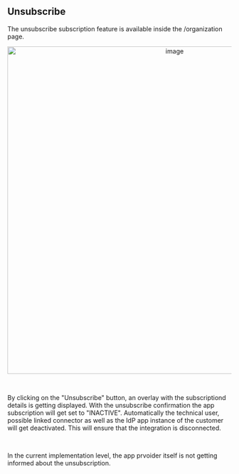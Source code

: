 ## Unsubscribe

The unsubscribe subscription feature is available inside the /organization page.

<p align="center">
<img width="736" alt="image" src="https://github.com/catenax-ng/tx-portal-assets/assets/94133633/c88ee9b3-f453-4dd2-b5f8-0dd1ce9c3a97">
</p>

<br>

By clicking on the "Unsubscribe" button, an overlay with the subscriptiond details is getting displayed.
With the unsubscribe confirmation the app subscription will get set to "INACTIVE". Automatically the technical user, possible linked connector as well as the IdP app instance of the customer will get deactivated. This will ensure that the integration is disconnected.

<br>

In the current implementation level, the app prvoider itself is not getting informed about the unsubscription.

<br>
<br>

